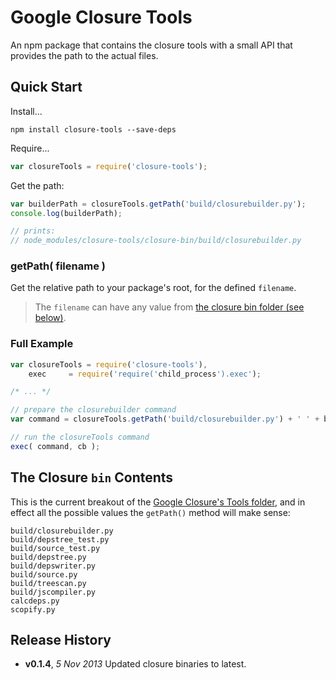 # Google Closure Tools

An npm package that contains the closure tools with a small API that provides the path to the actual files.

## Quick Start

Install...
```shell
npm install closure-tools --save-deps
```

Require...

```js
var closureTools = require('closure-tools');
```

Get the path:

```js
var builderPath = closureTools.getPath('build/closurebuilder.py');
console.log(builderPath);

// prints:
// node_modules/closure-tools/closure-bin/build/closurebuilder.py
```
### getPath( filename )

Get the relative path to your package's root, for the defined `filename`.

> The `filename` can have any value from [the closure bin folder (see below)](#the-closure-bin-contents).

### Full Example

```js
var closureTools = require('closure-tools'),
    exec     = require('require('child_process').exec');

/* ... */

// prepare the closurebuilder command
var command = closureTools.getPath('build/closurebuilder.py') + ' ' + buildOptions;

// run the closureTools command
exec( command, cb );
```

## The Closure `bin` Contents

This is the current breakout of the [Google Closure's Tools folder][closure-bin], and in effect all the possible values the `getPath()` method will make sense:

```text
build/closurebuilder.py
build/depstree_test.py
build/source_test.py
build/depstree.py
build/depswriter.py
build/source.py
build/treescan.py
build/jscompiler.py
calcdeps.py
scopify.py
```

## Release History
- **v0.1.4**, *5 Nov 2013*  Updated closure binaries to latest.


[closure-bin]: http://code.google.com/p/closure-library/source/browse/#git%2Fclosure%2Fbin "Google closure bin folder"
